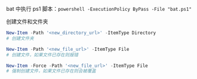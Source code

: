bat 中执行 ps1 脚本：`powershell -ExecutionPolicy ByPass -File "bat.ps1"`

创建文件和文件夹
```ps1
New-Item -Path '<new_directory_url>' -ItemType Directory
# 创建文件夹

New-Item -Path '<new_file_url>' -ItemType File
# 创建文件，如果文件已存在则报错

New-Item -Force -Path '<new_file_url>' -ItemType File
# 强制创建文件，如果文件已存在则会被覆盖
```
